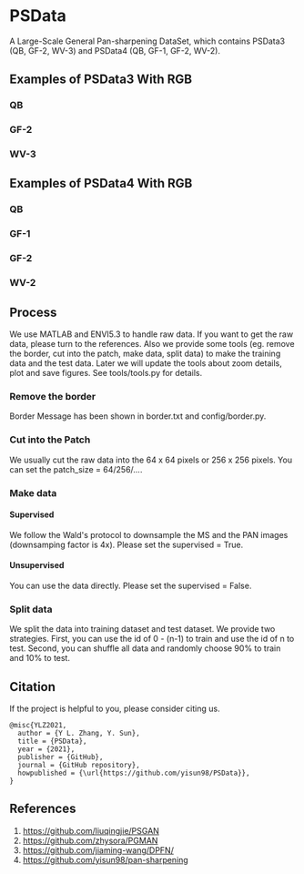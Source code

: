 # PSData
A Large-Scale General Pan-sharpening DataSet, which contains PSData3 (QB, GF-2, WV-3) and PSData4 (QB, GF-1, GF-2, WV-2).

## Examples of PSData3 With RGB

### QB

### GF-2

### WV-3


## Examples of PSData4 With RGB

### QB

### GF-1

### GF-2

### WV-2

## Process
We use MATLAB and ENVI5.3 to handle raw data. If you want to get the raw data, please turn to the references. Also we provide some tools (eg. remove the border, cut into the patch, make data, split data) to make the training data and the test data. Later we will update the tools about zoom details, plot and save figures. See tools/tools.py for details.

### Remove the border
Border Message has been shown in border.txt and config/border.py.

### Cut into the Patch
We usually cut the raw data into the 64 x 64 pixels or 256 x 256 pixels. You can set the patch_size = 64/256/....

### Make data

#### Supervised
We follow the Wald's protocol to downsample the MS and the PAN images (downsamping factor is 4x). Please set the supervised = True.

#### Unsupervised
You can use the data directly. Please set the supervised = False.

### Split data
We split the data into training dataset and test dataset. We provide two strategies.
First, you can use the id of 0 - (n-1) to train and use the id of n to test.
Second, you can shuffle all data and randomly choose 90% to train and 10% to test.

## Citation
If the project is helpful to you, please consider citing us.
```
@misc{YLZ2021,
  author = {Y L. Zhang, Y. Sun},
  title = {PSData},
  year = {2021},
  publisher = {GitHub},
  journal = {GitHub repository},
  howpublished = {\url{https://github.com/yisun98/PSData}},
}
```


## References

1. https://github.com/liuqingjie/PSGAN
2. https://github.com/zhysora/PGMAN
3. https://github.com/jiaming-wang/DPFN/
4. https://github.com/yisun98/pan-sharpening
